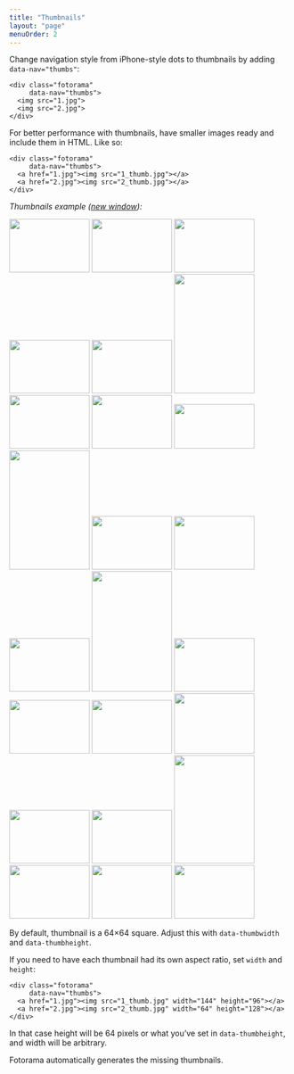 ```yaml
---
title: "Thumbnails"
layout: "page"
menuOrder: 2
---
```



Change navigation style from iPhone-style dots to&nbsp;thumbnails by&nbsp;adding `data-nav="thumbs"`:

	<div class="fotorama"
	     data-nav="thumbs">
	  <img src="1.jpg">
	  <img src="2.jpg">
	</div>

For better performance with thumbnails, have smaller images ready and include them in&nbsp;<abbr>HTML</abbr>. Like&nbsp;so:

	<div class="fotorama"
	     data-nav="thumbs">
	  <a href="1.jpg"><img src="1_thumb.jpg"></a>
	  <a href="2.jpg"><img src="2_thumb.jpg"></a>
	</div>

_Thumbnails example (<a href="/examples/thumbnails.html" target="_blank">new window</a>):_

<div class="fotorama-wrap"><div class="fotorama"
     data-width="700"
     data-ratio="3/2"
     data-nav="thumbs"
     data-thumbheight="48">
	<a href="http://fotorama.s3.amazonaws.com/i/okonechnikov/1-lo.jpg"><img src="http://fotorama.s3.amazonaws.com/i/okonechnikov/1-thumb.jpg" width="144" height="96"></a>
	<a href="http://fotorama.s3.amazonaws.com/i/okonechnikov/2-lo.jpg"><img src="http://fotorama.s3.amazonaws.com/i/okonechnikov/2-thumb.jpg" width="144" height="96"></a>
  <a href="http://fotorama.s3.amazonaws.com/i/okonechnikov/3-lo.jpg"><img src="http://fotorama.s3.amazonaws.com/i/okonechnikov/3-thumb.jpg" width="144" height="96"></a>
	<a href="http://fotorama.s3.amazonaws.com/i/okonechnikov/4-lo.jpg"><img src="http://fotorama.s3.amazonaws.com/i/okonechnikov/4-thumb.jpg" width="144" height="96"></a>
	<a href="http://fotorama.s3.amazonaws.com/i/okonechnikov/5-lo.jpg"><img src="http://fotorama.s3.amazonaws.com/i/okonechnikov/5-thumb.jpg" width="144" height="96"></a>
	<a href="http://fotorama.s3.amazonaws.com/i/okonechnikov/24-lo.jpg"><img src="http://fotorama.s3.amazonaws.com/i/okonechnikov/24-thumb.jpg" width="144" height="214"></a>
  <a href="http://fotorama.s3.amazonaws.com/i/okonechnikov/6-lo.jpg"><img src="http://fotorama.s3.amazonaws.com/i/okonechnikov/6-thumb.jpg" width="144" height="96"></a>
	<a href="http://fotorama.s3.amazonaws.com/i/okonechnikov/7-lo.jpg"><img src="http://fotorama.s3.amazonaws.com/i/okonechnikov/7-thumb.jpg" width="144" height="96"></a>
	<a href="http://fotorama.s3.amazonaws.com/i/okonechnikov/8-lo.jpg"><img src="http://fotorama.s3.amazonaws.com/i/okonechnikov/8-thumb.jpg" width="144" height="80"></a>
  <a href="http://fotorama.s3.amazonaws.com/i/okonechnikov/23-lo.jpg"><img src="http://fotorama.s3.amazonaws.com/i/okonechnikov/23-thumb.jpg" width="144" height="214"></a>
	<a href="http://fotorama.s3.amazonaws.com/i/okonechnikov/9-lo.jpg"><img src="http://fotorama.s3.amazonaws.com/i/okonechnikov/9-thumb.jpg" width="144" height="96"></a>
	<a href="http://fotorama.s3.amazonaws.com/i/okonechnikov/10-lo.jpg"><img src="http://fotorama.s3.amazonaws.com/i/okonechnikov/10-thumb.jpg" width="144" height="96"></a>
	<a href="http://fotorama.s3.amazonaws.com/i/okonechnikov/11-lo.jpg"><img src="http://fotorama.s3.amazonaws.com/i/okonechnikov/11-thumb.jpg" width="144" height="96"></a>
	<a href="http://fotorama.s3.amazonaws.com/i/okonechnikov/12-lo.jpg"><img src="http://fotorama.s3.amazonaws.com/i/okonechnikov/12-thumb.jpg" width="144" height="216"></a>
	<a href="http://fotorama.s3.amazonaws.com/i/okonechnikov/13-lo.jpg"><img src="http://fotorama.s3.amazonaws.com/i/okonechnikov/13-thumb.jpg" width="144" height="96"></a>
	<a href="http://fotorama.s3.amazonaws.com/i/okonechnikov/14-lo.jpg"><img src="http://fotorama.s3.amazonaws.com/i/okonechnikov/14-thumb.jpg" width="144" height="96"></a>
	<a href="http://fotorama.s3.amazonaws.com/i/okonechnikov/15-lo.jpg"><img src="http://fotorama.s3.amazonaws.com/i/okonechnikov/15-thumb.jpg" width="144" height="96"></a>
	<a href="http://fotorama.s3.amazonaws.com/i/okonechnikov/16-lo.jpg"><img src="http://fotorama.s3.amazonaws.com/i/okonechnikov/16-thumb.jpg" width="144" height="108"></a>
	<a href="http://fotorama.s3.amazonaws.com/i/okonechnikov/20-lo.jpg"><img src="http://fotorama.s3.amazonaws.com/i/okonechnikov/20-thumb.jpg" width="144" height="96"></a>
	<a href="http://fotorama.s3.amazonaws.com/i/okonechnikov/21-lo.jpg"><img src="http://fotorama.s3.amazonaws.com/i/okonechnikov/21-thumb.jpg" width="144" height="96"></a>
	<a href="http://fotorama.s3.amazonaws.com/i/okonechnikov/22-lo.jpg"><img src="http://fotorama.s3.amazonaws.com/i/okonechnikov/22-thumb.jpg" width="144" height="194"></a>
	<a href="http://fotorama.s3.amazonaws.com/i/okonechnikov/17-lo.jpg"><img src="http://fotorama.s3.amazonaws.com/i/okonechnikov/17-thumb.jpg" width="144" height="96"></a>
	<a href="http://fotorama.s3.amazonaws.com/i/okonechnikov/18-lo.jpg"><img src="http://fotorama.s3.amazonaws.com/i/okonechnikov/18-thumb.jpg" width="144" height="96"></a>
	<a href="http://fotorama.s3.amazonaws.com/i/okonechnikov/19-lo.jpg"><img src="http://fotorama.s3.amazonaws.com/i/okonechnikov/19-thumb.jpg" width="144" height="96"></a>
</div></div>

By&nbsp;default, thumbnail is&nbsp;a&nbsp;64&times;64&nbsp;square. Adjust this with `data-thumbwidth` and `data-thumbheight`.

If you need to have each thumbnail had its own aspect ratio, set `width` and `height`:

```
<div class="fotorama"
     data-nav="thumbs">
  <a href="1.jpg"><img src="1_thumb.jpg" width="144" height="96"></a>
  <a href="2.jpg"><img src="2_thumb.jpg" width="64" height="128"></a>
</div>
```

In that case height will be 64 pixels or what you’ve set in `data-thumbheight`, and width will be arbitrary.

Fotorama automatically generates the missing thumbnails.